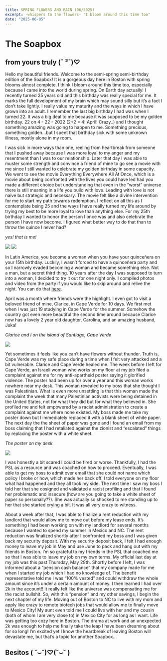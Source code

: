 ```yaml
---
title: SPRING FLOWERS AND RAIN (06/2025)
excerpt: -whispers to the flowers- "I bloom around this time too"
date: "2025-06-05"
---
```

# The Soapbox
## from yours truly (¯ ³¯)♡

Hello my beautiful friends. Welcome to the semi-spring semi-birthday edition of the Soapbox! It is a gorgeous day here in Boston with spring blooms almost complete. I think I bloom around this time too, especially because I came into the world during spring. On Earth day actually! I recently turned 25 years old and this birthday was really special for me. It marks the full development of my brain which may sound silly but it’s a fact I don’t take lightly. I really value my maturity and the ways in which I have grown into an adult. I remember the last big birthday I had was when I turned 22. It was a big deal to me because it was supposed to be my golden birthday. 22 on 4 - 22 - 2022 (2+2 = 4! April! Crazy..) and I thought something amazing was going to happen to me. Something precious, something golden…but I spent that birthday sick with some unknown illness, mostly alone in my room.

I was sick in more ways than one, reeling from heartbreak from someone that I pushed away because I was more loyal to my anger and my resentment than I was to our relationship. Later that day I was able to muster some strength and convince a friend of mine to go see a movie with me since I still wanted to celebrate my golden birthday in some capacity. We went to see the movie Everything Everywhere All At Once, which is a movie about being confronted with the lives you could have led had you made a different choice but understanding that even in the “worst” universe there is still meaning in a life you build with love. Leading with love is not naive but strategic and necessary. The movie felt like a divine intervention for me to start my path towards redemption. I reflect on all this as I contemplate being 25 and the ways I have really turned my life around by trying my best to be more loyal to love than anything else. For my 25th birthday I wanted to honor the person I once was and also celebrate the person I have now become. I figured what better way to do that than to throw the quince I never had?

_yes! that is me!_
<!-- picture of me in my dress with my hands up at my drag birthday party + picture of me with fuzzy handcuffs and boy drag -->
![](/images/handsupdress.JPG)
![](/images/fuzzyhandcuffs.JPG)

In Latin America, you become a woman when you have your quinceñera on your 15th birthday. Luckily, I wasn’t forced to have a quinceñera party and so I narrowly evaded becoming a woman and became something else. Not a man, but a secret third thing. 10 years after the day I was supposed to turn into a woman, I decided to try it out for one night only. I compiled photos and video from the party if you would like to skip around and relive the night. You can do that [here](https://drive.google.com/drive/folders/1EUuTGrkENLDNAgY4bN9Pm28q9JCz8q2Y). 

April was a month where friends were the highlight. I even got to visit a beloved friend of mine, Clarice, in Cape Verde for 10 days. We first met when I was just 19 studying in Cape Verde for the summer. Somehow the country got even more beautiful the second time around because Clarice now has a lovely 2 year old daughter, Carolina, and an amazing husband, Juka! 

_Clarice and I on the island of Santiago, Cape Verde_
<!-- picture of me and Clarice hugging -->
![](/images/claricehug.jpg)

Yet sometimes it feels like you can’t have flowers without thunder. Truth is, Cape Verde was my safe place during a time when I felt very attacked and a bit vulnerable. Clarice and Cape Verde healed me. The week before I left for Cape Verde, an Israeli woman who works on my floor at my job filed a complaint against me for my anti-apartheid poster saying it glorified violence. The poster had been up for over a year and this woman works nowhere near my desk. This woman revealed to my boss that she thought I was Palestinian. What is even more unsettling is that this woman made the complaint the week that many Palestinian activists were being detained in the United States, not for what they did but for what they believed in. She profiled me and felt empowered by a racist administration to create a complaint against me where none existed. My boss made me take my poster down but I immediately replaced it with a blank sheet of white paper. The next day the the sheet of paper was gone and I found an email from my boss claiming that I had retaliated against the zionist and “escalated” things by replacing the poster with a white sheet. 

_The poster on my desk_
<!-- picture of my anti-apartheid poster -->
![](/images/antiapartheid.png)

I was honestly a bit scared I could be fired or worse. Thankfully, I had the PSL as a resource and was coached on how to proceed. Eventually, I was able to get my boss to admit over email that she could not name which policy I broke or how, which made her back off.  I told everyone on my floor what had happened and they all took my side. The next time I saw my boss I told her that she cosigned and validated a racist profiling and that I found her problematic and insecure (how are you going to take a white sheet of paper so personally??). She was actually so shocked to me standing up to her that she started crying a bit. It was all very crazy to witness.

About a week after that, I was able to finalize a rent reduction with my landlord that would allow me to move out before my lease ends. It’s something I had been working on with my landlord for several months because I wanted to spend my summer in Mexico and NC. The rent reduction was finalized shortly after I confronted my boss and I was given back my security deposit. With my security deposit back, I felt I had enough money to leave my job in May and use June to pack and hang out with my friends in Boston. I’m so grateful to my friends in the PSL that coached me so that I was able to leave my job on my own terms. My official last day at my job was this past Thursday, May 29th. Shortly before I left, I was informed about a “pension cash balance” that my company made for me when I started my job which I had no knowledge of. The benefit representative told me I was “100% vested” and could withdraw the whole amount since it’s under a certain amount of money.  I then learned I had over 2k in the account!! It really felt like the universe was compensating me for the racist bullshit. So, with this “pension” and my other savings, I begin the next chapter of my life. Moving out of Boston to NC to live with my mom and apply like crazy to remote biotech jobs that would allow me to finally move to Mexico City! My aunt even told me I could live with her and my cousin (both of whom I am very close to) in Mexico City for as long as I want. Life was getting too cozy here in Boston. The drama at work and an unexpected 2k was enough to help me finally take the leap I have been dreaming about for so long! I’m excited yet I know the heartbreak of leaving Boston will devastate me, but that’s a topic for another Soapbox…

## Besitos ( ˘⌣˘)♡(˘⌣˘ )